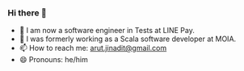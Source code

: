 ### Hi there 👋

- 🔭 I am now a software engineer in Tests at LINE Pay.
- 🔭 I was formerly working as a Scala software developer at MOIA.
- 📫 How to reach me: arut.jinadit@gmail.com
- 😄 Pronouns: he/him
